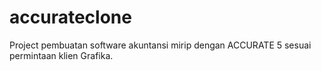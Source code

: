 # accurateclone
Project pembuatan software akuntansi mirip dengan ACCURATE 5 sesuai permintaan klien Grafika.
